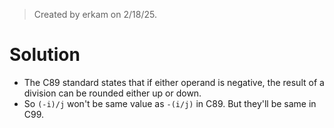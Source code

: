 > Created by erkam on 2/18/25.

# Solution

- The C89 standard states that if either operand is negative, the result of a division can be rounded either up or down. 
- So `(-i)/j` won't be same value as `-(i/j)` in C89. But they'll be same in C99.